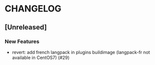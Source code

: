 # CHANGELOG

## [Unreleased]

### New Features

- revert: add french langpack in plugins buildimage (langpack-fr not available in CentOS7) (#29)


